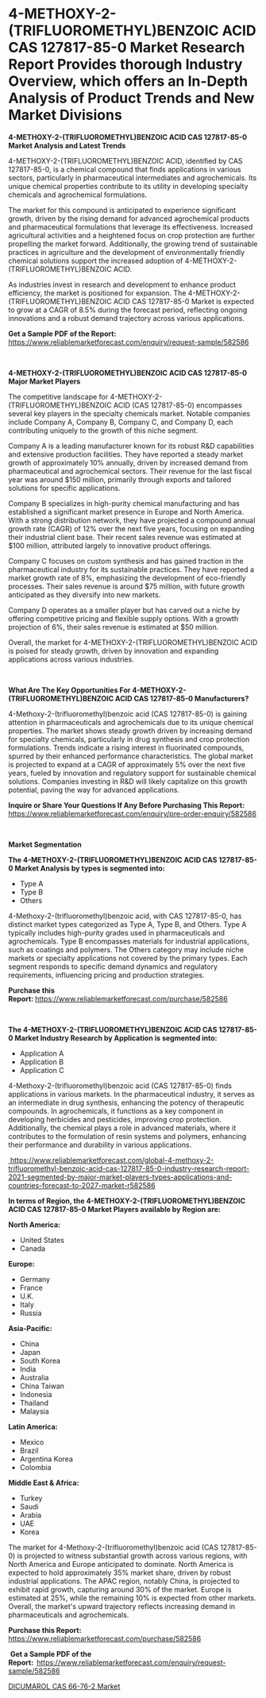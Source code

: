 <p><h1>4-METHOXY-2-(TRIFLUOROMETHYL)BENZOIC ACID CAS 127817-85-0 Market Research Report Provides thorough Industry Overview, which offers an In-Depth Analysis of Product Trends and New Market Divisions</h1></p><p><strong>4-METHOXY-2-(TRIFLUOROMETHYL)BENZOIC ACID CAS 127817-85-0 Market Analysis and Latest Trends</strong></p>
<p><p>4-METHOXY-2-(TRIFLUOROMETHYL)BENZOIC ACID, identified by CAS 127817-85-0, is a chemical compound that finds applications in various sectors, particularly in pharmaceutical intermediates and agrochemicals. Its unique chemical properties contribute to its utility in developing specialty chemicals and agrochemical formulations. </p><p>The market for this compound is anticipated to experience significant growth, driven by the rising demand for advanced agrochemical products and pharmaceutical formulations that leverage its effectiveness. Increased agricultural activities and a heightened focus on crop protection are further propelling the market forward. Additionally, the growing trend of sustainable practices in agriculture and the development of environmentally friendly chemical solutions support the increased adoption of 4-METHOXY-2-(TRIFLUOROMETHYL)BENZOIC ACID. </p><p>As industries invest in research and development to enhance product efficiency, the market is positioned for expansion. The 4-METHOXY-2-(TRIFLUOROMETHYL)BENZOIC ACID CAS 127817-85-0 Market is expected to grow at a CAGR of 8.5% during the forecast period, reflecting ongoing innovations and a robust demand trajectory across various applications.</p></p>
<p><strong>Get a Sample PDF of the Report:&nbsp;</strong> <a href="https://www.reliablemarketforecast.com/enquiry/request-sample/582586?utm_campaign=2450&utm_medium=2&utm_source=Github&utm_content=ia&utm_term=23032025&utm_id=4-methoxy-2-trifluoromethylbenzoic-acid-cas-127817-85-0">https://www.reliablemarketforecast.com/enquiry/request-sample/582586</a></p>
<p>&nbsp;</p>
<p><strong>4-METHOXY-2-(TRIFLUOROMETHYL)BENZOIC ACID CAS 127817-85-0 Major Market Players</strong></p>
<p><p>The competitive landscape for 4-METHOXY-2-(TRIFLUOROMETHYL)BENZOIC ACID (CAS 127817-85-0) encompasses several key players in the specialty chemicals market. Notable companies include Company A, Company B, Company C, and Company D, each contributing uniquely to the growth of this niche segment.</p><p>Company A is a leading manufacturer known for its robust R&D capabilities and extensive production facilities. They have reported a steady market growth of approximately 10% annually, driven by increased demand from pharmaceutical and agrochemical sectors. Their revenue for the last fiscal year was around $150 million, primarily through exports and tailored solutions for specific applications.</p><p>Company B specializes in high-purity chemical manufacturing and has established a significant market presence in Europe and North America. With a strong distribution network, they have projected a compound annual growth rate (CAGR) of 12% over the next five years, focusing on expanding their industrial client base. Their recent sales revenue was estimated at $100 million, attributed largely to innovative product offerings.</p><p>Company C focuses on custom synthesis and has gained traction in the pharmaceutical industry for its sustainable practices. They have reported a market growth rate of 8%, emphasizing the development of eco-friendly processes. Their sales revenue is around $75 million, with future growth anticipated as they diversify into new markets.</p><p>Company D operates as a smaller player but has carved out a niche by offering competitive pricing and flexible supply options. With a growth projection of 6%, their sales revenue is estimated at $50 million.</p><p>Overall, the market for 4-METHOXY-2-(TRIFLUOROMETHYL)BENZOIC ACID is poised for steady growth, driven by innovation and expanding applications across various industries.</p></p>
<p>&nbsp;</p>
<p><strong>What Are The Key Opportunities For 4-METHOXY-2-(TRIFLUOROMETHYL)BENZOIC ACID CAS 127817-85-0 Manufacturers?</strong></p>
<p><p>4-Methoxy-2-(trifluoromethyl)benzoic acid (CAS 127817-85-0) is gaining attention in pharmaceuticals and agrochemicals due to its unique chemical properties. The market shows steady growth driven by increasing demand for specialty chemicals, particularly in drug synthesis and crop protection formulations. Trends indicate a rising interest in fluorinated compounds, spurred by their enhanced performance characteristics. The global market is projected to expand at a CAGR of approximately 5% over the next five years, fueled by innovation and regulatory support for sustainable chemical solutions. Companies investing in R&D will likely capitalize on this growth potential, paving the way for advanced applications.</p></p>
<p><strong>Inquire or Share Your Questions If Any Before Purchasing This Report:</strong> <a href="https://www.reliablemarketforecast.com/enquiry/pre-order-enquiry/582586?utm_campaign=2450&utm_medium=2&utm_source=Github&utm_content=ia&utm_term=23032025&utm_id=4-methoxy-2-trifluoromethylbenzoic-acid-cas-127817-85-0">https://www.reliablemarketforecast.com/enquiry/pre-order-enquiry/582586</a></p>
<p>&nbsp;</p>
<p><strong>Market Segmentation</strong></p>
<p><strong>The 4-METHOXY-2-(TRIFLUOROMETHYL)BENZOIC ACID CAS 127817-85-0 Market Analysis by types is segmented into:</strong></p>
<p><ul><li>Type A</li><li>Type B</li><li>Others</li></ul></p>
<p><p>4-Methoxy-2-(trifluoromethyl)benzoic acid, with CAS 127817-85-0, has distinct market types categorized as Type A, Type B, and Others. Type A typically includes high-purity grades used in pharmaceuticals and agrochemicals. Type B encompasses materials for industrial applications, such as coatings and polymers. The Others category may include niche markets or specialty applications not covered by the primary types. Each segment responds to specific demand dynamics and regulatory requirements, influencing pricing and production strategies.</p></p>
<p><strong>Purchase this Report:&nbsp;</strong><a href="https://www.reliablemarketforecast.com/purchase/582586?utm_campaign=2450&utm_medium=2&utm_source=Github&utm_content=ia&utm_term=23032025&utm_id=4-methoxy-2-trifluoromethylbenzoic-acid-cas-127817-85-0">https://www.reliablemarketforecast.com/purchase/582586</a></p>
<p>&nbsp;</p>
<p><strong>The 4-METHOXY-2-(TRIFLUOROMETHYL)BENZOIC ACID CAS 127817-85-0 Market Industry Research by Application is segmented into:</strong></p>
<p><ul><li>Application A</li><li>Application B</li><li>Application C</li></ul></p>
<p><p>4-Methoxy-2-(trifluoromethyl)benzoic acid (CAS 127817-85-0) finds applications in various markets. In the pharmaceutical industry, it serves as an intermediate in drug synthesis, enhancing the potency of therapeutic compounds. In agrochemicals, it functions as a key component in developing herbicides and pesticides, improving crop protection. Additionally, the chemical plays a role in advanced materials, where it contributes to the formulation of resin systems and polymers, enhancing their performance and durability in various applications.</p></p>
<p><a href="https://www.reliablemarketforecast.com/global-4-methoxy-2-trifluoromethyl-benzoic-acid-cas-127817-85-0-industry-research-report-2021-segmented-by-major-market-players-types-applications-and-countries-forecast-to-2027-market-r582586?utm_campaign=2450&utm_medium=2&utm_source=Github&utm_content=ia&utm_term=23032025&utm_id=4-methoxy-2-trifluoromethylbenzoic-acid-cas-127817-85-0">&nbsp;https://www.reliablemarketforecast.com/global-4-methoxy-2-trifluoromethyl-benzoic-acid-cas-127817-85-0-industry-research-report-2021-segmented-by-major-market-players-types-applications-and-countries-forecast-to-2027-market-r582586</a></p>
<p><strong>In terms of Region, the 4-METHOXY-2-(TRIFLUOROMETHYL)BENZOIC ACID CAS 127817-85-0 Market Players available by Region are:</strong></p>
<p>
    <p> <strong> North America: </strong>
        <ul>
            <li>United States</li>
            <li>Canada</li>
        </ul>
        </p> 
    <p> <strong> Europe: </strong>
        <ul>
            <li>Germany</li>
            <li>France</li>
            <li>U.K.</li>
            <li>Italy</li>
            <li>Russia</li>
        </ul>
        </p> 
    <p> <strong> Asia-Pacific: </strong>
        <ul>
            <li>China</li>
            <li>Japan</li>
            <li>South Korea</li>
            <li>India</li>
            <li>Australia</li>
            <li>China Taiwan</li>
            <li>Indonesia</li>
            <li>Thailand</li>
            <li>Malaysia</li>
        </ul>
        </p> 
    <p> <strong> Latin America: </strong>
        <ul>
            <li>Mexico</li>
            <li>Brazil</li>
            <li>Argentina Korea</li>
            <li>Colombia</li>
        </ul>
        </p> 
    <p> <strong> Middle East & Africa: </strong>
        <ul>
            <li>Turkey</li>
            <li>Saudi</li>
            <li>Arabia</li>
            <li>UAE</li>
            <li>Korea</li>
        </ul>
    </p>
    </p>
<p><p>The market for 4-Methoxy-2-(trifluoromethyl)benzoic acid (CAS 127817-85-0) is projected to witness substantial growth across various regions, with North America and Europe anticipated to dominate. North America is expected to hold approximately 35% market share, driven by robust industrial applications. The APAC region, notably China, is projected to exhibit rapid growth, capturing around 30% of the market. Europe is estimated at 25%, while the remaining 10% is expected from other markets. Overall, the market's upward trajectory reflects increasing demand in pharmaceuticals and agrochemicals.</p></p>
<p><strong>Purchase this Report: </strong><a href="https://www.reliablemarketforecast.com/purchase/582586?utm_campaign=2450&utm_medium=2&utm_source=Github&utm_content=ia&utm_term=23032025&utm_id=4-methoxy-2-trifluoromethylbenzoic-acid-cas-127817-85-0">https://www.reliablemarketforecast.com/purchase/582586</a></p>
<p>&nbsp;<strong>Get a Sample PDF of the Report:&nbsp;&nbsp;</strong><a href="https://www.reliablemarketforecast.com/enquiry/request-sample/582586?utm_campaign=2450&utm_medium=2&utm_source=Github&utm_content=ia&utm_term=23032025&utm_id=4-methoxy-2-trifluoromethylbenzoic-acid-cas-127817-85-0">https://www.reliablemarketforecast.com/enquiry/request-sample/582586</a></p>
<p><strong></strong></p>
<p><p><a href="https://github.com/curinbucan9/Market-Research-Report-List-1/blob/main/dicumarol-cas-66-76-2-market.md?utm_campaign=2450&utm_medium=2&utm_source=Github&utm_content=ia&utm_term=23032025&utm_id=4-methoxy-2-trifluoromethylbenzoic-acid-cas-127817-85-0">DICUMAROL CAS 66-76-2 Market</a></p></p>